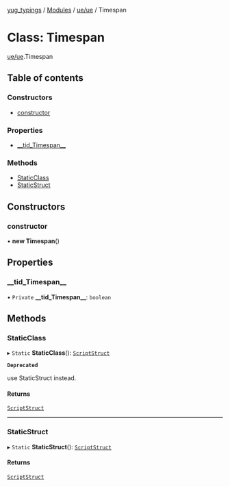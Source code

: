 [yug_typings](../README.md) / [Modules](../modules.md) / [ue/ue](../modules/ue_ue.md) / Timespan

# Class: Timespan

[ue/ue](../modules/ue_ue.md).Timespan

## Table of contents

### Constructors

- [constructor](ue_ue.Timespan.md#constructor)

### Properties

- [\_\_tid\_Timespan\_\_](ue_ue.Timespan.md#__tid_timespan__)

### Methods

- [StaticClass](ue_ue.Timespan.md#staticclass)
- [StaticStruct](ue_ue.Timespan.md#staticstruct)

## Constructors

### constructor

• **new Timespan**()

## Properties

### \_\_tid\_Timespan\_\_

• `Private` **\_\_tid\_Timespan\_\_**: `boolean`

## Methods

### StaticClass

▸ `Static` **StaticClass**(): [`ScriptStruct`](ue_ue.ScriptStruct.md)

**`Deprecated`**

use StaticStruct instead.

#### Returns

[`ScriptStruct`](ue_ue.ScriptStruct.md)

___

### StaticStruct

▸ `Static` **StaticStruct**(): [`ScriptStruct`](ue_ue.ScriptStruct.md)

#### Returns

[`ScriptStruct`](ue_ue.ScriptStruct.md)
